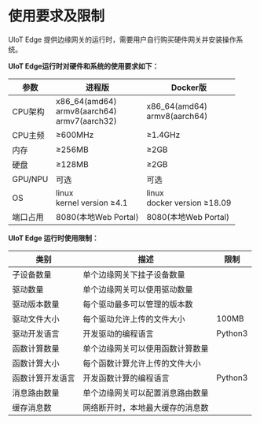 # 使用要求及限制

UIoT Edge 提供边缘网关的运行时，需要用户自行购买硬件网关并安装操作系统。 

**UIoT Edge运行时对硬件和系统的使用要求如下：**

| 参数     | 进程版                                            | Docker版                        |
| -------- | ------------------------------------------------- | ------------------------------- |
| CPU架构  | x86_64(amd64)<br>armv8(aarch64)<br>armv7(aarch32) | x86_64(amd64)<br>armv8(aarch64) |
| CPU主频  | ≥600MHz                                           | ≥1.4GHz                         |
| 内存     | ≥256MB                                            | ≥2GB                            |
| 硬盘     | ≥128MB                                            | ≥2GB                            |
| GPU/NPU  | 可选                                              | 可选                            |
| OS       | linux <br>kernel version ≥4.1                     | linux<br>docker version ≥18.09  |
| 端口占用 | 8080(本地Web Portal)                              | 8080(本地Web Portal)            |





**UIoT Edge 运行时使用限制：**

| 类别             | 描述                             | 限制    |
| ---------------- | -------------------------------- | ------- |
| 子设备数量       | 单个边缘网关下挂子设备数量       |         |
| 驱动数量         | 单个边缘网关可以使用驱动数量     |         |
| 驱动版本数量     | 每个驱动最多可以管理的版本数     |         |
| 驱动文件大小     | 每个驱动允许上传的文件大小       | 100MB   |
| 驱动开发语言     | 开发驱动的编程语言               | Python3 |
| 函数计算数量     | 单个边缘网关可以使用函数计算数量 |         |
| 函数计算大小     | 每个函数计算允许上传的文件大小   |         |
| 函数计算开发语言 | 开发函数计算的编程语言           | Python3 |
| 消息路由数量     | 单个边缘网关可以配置消息路由数量 |         |
| 缓存消息数       | 网络断开时，本地最大缓存的消息数 |         |

